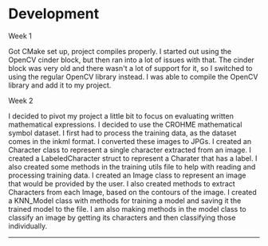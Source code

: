 # Development 
Week 1

Got CMake set up, project compiles properly. I started out using the OpenCV cinder block, but then ran into a lot of issues with that. 
The cinder block was very old and there wasn't a lot of support for it, so I switched to using the regular OpenCV library instead. I was able to compile the 
OpenCV library and add it to my project.

Week 2

I decided to pivot my project a little bit to focus on evaluating written mathematical expressions. I decided to use the 
CROHME mathematical symbol dataset. I first had to process the training data, as the dataset comes in the inkml format. I 
converted these images to JPGs. I created an Character class to represent a single character extracted from an image. I created
a LabeledCharacter struct to represent a Charater that has a label. I also created some methods in the training
utils file to help with reading and processing training data. I created an Image class to represent an image that would
be provided by the user. I also created methods to extract Characters from each Image, based on the contours of the image. 
I created a KNN_Model class with methods for training a model and saving it the trained model to the file. I am also making methods
in the model class to classify an image by getting its characters and then classifying those individually.   



---
